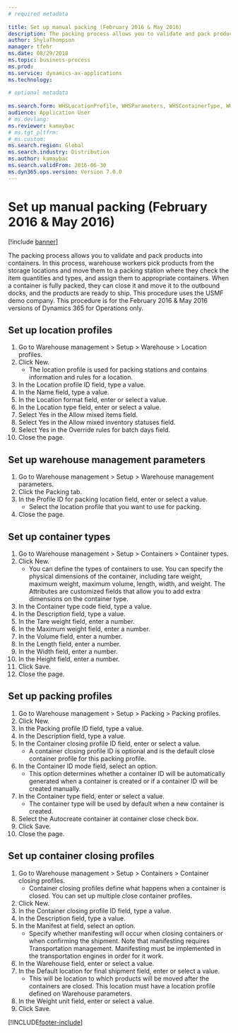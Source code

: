 ```yaml
--- 
# required metadata 
 
title: Set up manual packing (February 2016 & May 2016)
description: The packing process allows you to validate and pack products into containers. 
author: ShylaThompson
manager: tfehr 
ms.date: 08/29/2018
ms.topic: business-process 
ms.prod:  
ms.service: dynamics-ax-applications 
ms.technology:  
 
# optional metadata 
 
ms.search.form: WHSLocationProfile, WHSParameters, WHSContainerType, WHSPackProfile, WHSCloseContainerProfile, InventLocationIdLookup, UnitOfMeasureLookup
audience: Application User 
# ms.devlang:  
ms.reviewer: kamaybac
# ms.tgt_pltfrm:  
# ms.custom:  
ms.search.region: Global
ms.search.industry: Distribution
ms.author: kamaybac
ms.search.validFrom: 2016-06-30 
ms.dyn365.ops.version: Version 7.0.0 
---
```

# Set up manual packing (February 2016 & May 2016)

[!include [banner](../../includes/banner.md)]

The packing process allows you to validate and pack products into containers. In this process, warehouse workers pick products from the storage locations and move them to a packing station where they check the item quantities and types, and assign them to appropriate containers. When a container is fully packed, they can close it and move it to the outbound docks, and the products are ready to ship. This procedure uses the USMF demo company. This procedure is for the February 2016 & May 2016 versions of Dynamics 365 for Operations only.


## Set up location profiles
1. Go to Warehouse management > Setup > Warehouse > Location profiles.
2. Click New.
    * The location profile is used for packing stations and contains information and rules for a location.  
3. In the Location profile ID field, type a value.
4. In the Name field, type a value.
5. In the Location format field, enter or select a value.
6. In the Location type field, enter or select a value.
7. Select Yes in the Allow mixed items field.
8. Select Yes in the Allow mixed  inventory statuses field.
9. Select Yes in the Override rules for batch days field.
10. Close the page.

## Set up warehouse management parameters 
1. Go to Warehouse management > Setup > Warehouse management parameters.
2. Click the Packing tab.
3. In the Profile ID for packing location field, enter or select a value.
    * Select the location profile that you want to use for packing.  
4. Close the page.

## Set up container types
1. Go to Warehouse management > Setup > Containers > Container types.
2. Click New.
    * You can define the types of containers to use. You can specify the physical dimensions of the container, including tare weight, maximum weight, maximum volume, length, width, and weight.  The Attributes are customized fields that allow you to add extra dimensions on the container type.     
3. In the Container type code field, type a value.
4. In the Description field, type a value.
5. In the Tare weight field, enter a number.
6. In the Maximum weight field, enter a number.
7. In the Volume field, enter a number.
8. In the Length field, enter a number.
9. In the Width field, enter a number.
10. In the Height field, enter a number.
11. Click Save.
12. Close the page.

## Set up packing profiles
1. Go to Warehouse management > Setup > Packing > Packing profiles.
2. Click New.
3. In the Packing profile ID field, type a value.
4. In the Description field, type a value.
5. In the Container closing profile ID field, enter or select a value.
    * A container closing profile ID is optional and is the default close container profile for this packing profile.  
6. In the Container ID mode field, select an option.
    * This option determines whether a container ID will be automatically generated when a container is created or if a container ID will be created manually.  
7. In the Container type field, enter or select a value.
    * The container type will be used by default when a new container is created.  
8. Select the Autocreate container at container close check box.
9. Click Save.
10. Close the page.

## Set up container closing profiles
1. Go to Warehouse management > Setup > Containers > Container closing profiles.
    * Container closing profiles define what happens when a container is closed. You can set up multiple close container profiles.       
2. Click New.
3. In the Container closing profile ID field, type a value.
4. In the Description field, type a value.
5. In the Manifest at field, select an option.
    * Specify whether manifesting will occur when closing containers or when confirming the shipment. Note that manifesting requires Transportation management. Manifesting must be implemented in the transportation engines in order for it work.  
6. In the Warehouse field, enter or select a value.
7. In the Default location for final shipment field, enter or select a value.
    * This will be location to which products will be moved after the containers are closed. This location must have a location profile defined on Warehouse parameters.  
8. In the Weight unit field, enter or select a value.
9. Click Save.



[!INCLUDE[footer-include](../../../includes/footer-banner.md)]